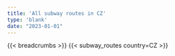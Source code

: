 ```yaml
---
title: 'All subway routes in CZ'
type: 'blank'
date: "2023-01-01"
---
```


{{< breadcrumbs >}}
{{< subway_routes country=CZ >}}
